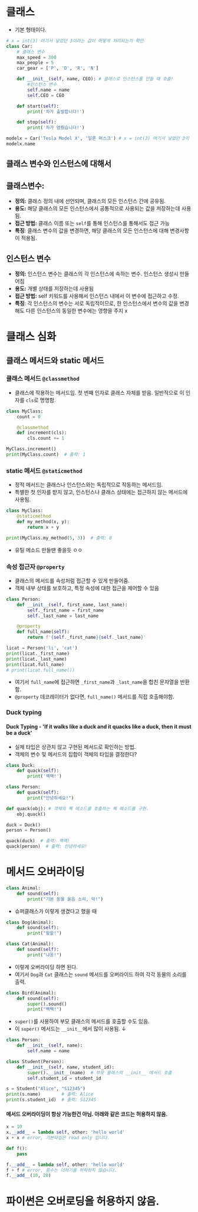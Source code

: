 # 클래스
- 기본 형태이다.
```python
# x = int(3) 여기서 넣었던 3이라는 값이 어떻게 처리되는지 확인
class Car:
	# 클래스 변수
    max_speed = 300
    max_people = 5
    car_gear = ['P', 'D', 'R', 'N']

    def __init__(self, name, CEO): # 클래스로 인스턴스를 만들 때 호출!
        #인스턴스 변수
        self.name = name
        self.CEO = CEO

    def start(self):
        print('차가 출발합니다!')

    def stop(self):
        print('차가 멈췄습니다!')

modelx = Car('Tesla Model X', '일론 머스크') # x = int(3) 여기서 넣었던 3이 __init__ 메직메서드에서 처리!
modelx.name
```
## 클래스 변수와 인스턴스에 대해서
## 클래스변수:
- **정의:** 클래스  정의 내에 선언되며, 클래스의 모든 인스턴스 간에 공유됨.
- **용도:** 해당 클래스의 모든 인스턴스에서 공통적으로 사용되는 값을 저장하는데 사용됨.
- **접근 방법:** 클래스 이름 또는 `self`를 통해 인스턴스를 통해서도 접근 가능
- **특징**: 클래스 변수의 값을 변경하면, 해당 클래스의 모든 인스턴스에 대해 변경사항이 적용됨.

## 인스턴스 변수
- **정의:** 인스턴스 변수는 클래스의 각 인스턴스에 속하는 변수. 인스턴스 생성시 만들어짐
- **용도:** 개별 상태를 저장하는데 사용됨
- **접근 방법:** self 키워드를 사용해서 인스턴스 내에서 이 변수에 접근하고 수정.
- **특징**: 각 인스턴스의 변수는 서로 독립적이므로, 한 인스턴스에서 변수의 값을 변경해도 다른 인스턴스의 동일한 변수에는 영향을 주지 x

# 클래스 심화
## 클래스 메서드와 static 메서드
### 클래스 메서드 `@classmethod`
- 클래스에 작용하는 메서드임. 첫 번째 인자로 클래스 자체를 받음. 일반적으로 이 인자를 `cls`로 명명함.
```python
class MyClass:
    count = 0

    @classmethod
    def increment(cls):
        cls.count += 1

MyClass.increment()
print(MyClass.count)  # 출력: 1
```
### static 메서드 `@staticmethod`
- 정적 메서드는 클래스나 인스턴스와는 독립적으로 작동하는 메서드임.
- 특별한 첫 인자를 받지 않고, 인스턴스나 클래스 상태에는 접근하지 않는 메서드에 사용됨.
```python
class MyClass:
    @staticmethod
    def my_method(x, y):
        return x + y

print(MyClass.my_method(5, 3))  # 출력: 8
```
- 유틸 메소드 만들땐 좋을듯 ㅇㅇ

### 속성 접근자 `@property`
- 클래스의 메서드를 속성처럼 접근할 수 있게 만들어줌.
- 객체 내부 상태를 보호하고, 특정 속성에 대한 접근을 제어할 수 있음
```python
class Person:
    def __init__(self, first_name, last_name):
        self._first_name = first_name
        self._last_name = last_name

    @property
    def full_name(self):
        return f'{self._first_name}{self._last_name}'

licat = Person('li', 'cat')
print(licat._first_name)
print(licat._last_name)
print(licat.full_name)
# print(licat.full_name())
```
- 여기서 `full_name`에 접근하면 `_first_name`과 `_last_name`을 합친 문자열을 반환함.
- `@property` 데코레이터가 없다면, `full_name()` 메서드를 직접 호출해야함.

### Duck typing
#### Duck Typing - 'If it walks like a duck and it quacks like a duck, then it must be a duck’
- 실제 타입은 상관치 않고 구현된 메서드로 확인하는 방법.
- 객체의 변수 및 메서드의 집합이 객체의 타입을 결정한다?
```python
class Duck:
    def quack(self):
        print('꽥꽥!')

class Person:
    def quack(self):
        print("안녕하세요!")

def quack(obj): # 객체의 퀙 메소드를 호출하는 퀙 메소드를 구현.
    obj.quack()

duck = Duck()
person = Person()

quack(duck)  # 출력: 꽥꽥!
quack(person)  # 출력: 안녕하세요!
```

# 메서드 오버라이딩
```python
class Animal:
    def sound(self):
        print("기본 동물 울음 소리, 악!")
```
- 슈퍼클래스가 이렇게 생겼다고 했을 때
```python
class Dog(Animal):
    def sound(self):
        print("왈왈!")

class Cat(Animal):
    def sound(self):
        print("냐옹!")
```
- 이렇게 오버라이딩 하면 된다.
- 여기서 `Dog`과 `Cat` 클래스는 `sound` 메서드를 오버라이드 하여 각각 동물의 소리를 출력.
```python
class Bird(Animal):
    def sound(self):
        super().sound()
        print("짹짹!")
```
- `super()`를 사용하여 부모 클래스의 메서드를 호출할 수도 있음.
- 이 `super()` 메서드는 `__init__`에서 많이 사용됨. ↓
```python
class Person:
    def __init__(self, name):
        self.name = name

class Student(Person):
    def __init__(self, name, student_id):
        super().__init__(name)  # 부모 클래스의 __init__ 메서드 호출
        self.student_id = student_id

s = Student("Alice", "S12345")
print(s.name)        # 출력: Alice
print(s.student_id)  # 출력: S12345
```
#### 메서드 오버라이딩이 항상 가능한건 아님. 아래와 같은 코드는 허용하지 않음.
```python
x = 10
x.__add__ = lambda self, other: 'hello world'
x + x # error, 기본타입은 read only 입니다.
```

```python
def f():
    pass

f.__add__ = lambda self, other: 'hello world'
f + f # error, 함수는 더하기를 허락하지 않습니다.
f.__add__(10, 20)
```

# 파이썬은 오버로딩을 허용하지 않음.